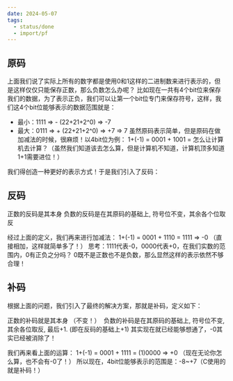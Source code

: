 ```yaml
---
date: 2024-05-07
tags:
  - status/done
  - import/pf
---
```

## 原码

上面我们说了实际上所有的数字都是使用0和1这样的二进制数来进行表示的，但是这样仅仅只能保存正数，那么负数怎么办呢？
比如现在一共有4个bit位来保存我们的数据，为了表示正负，我们可以让第一个bit位专门来保存符号，这样，我们这4个bit位能够表示的数据范围就是：
- 最小：1111 => - (22+21+2^0) => -7
- 最大：0111 => + (22+21+2^0) => +7 => 7
虽然原码表示简单，但是原码在做加减法的时候，很麻烦！以4bit位为例：
1+(-1) = 0001 + 1001 = 怎么让计算机去计算？（虽然我们知道该去怎么算，但是计算机不知道，计算机顶多知道1+1需要进位！）

我们得创造一种更好的表示方式！于是我们引入了反码：

## 反码

正数的反码是其本身
负数的反码是在其原码的基础上, 符号位不变，其余各个位取反

经过上面的定义，我们再来进行加减法：
1+(-1) = 0001 + 1110 = 1111 => -0 （直接相加，这样就简单多了！）
思考：1111代表-0，0000代表+0，在我们实数的范围内，0有正负之分吗？
0既不是正数也不是负数，那么显然这样的表示依然不够合理！

## 补码

根据上面的问题，我们引入了最终的解决方案，那就是补码，定义如下：

正数的补码就是其本身 （不变！） 
负数的补码是在其原码的基础上, 符号位不变, 其余各位取反, 最后+1. (即在反码的基础上+1) 其实现在就已经能够想通了，-0其实已经被消除了！

我们再来看上面的运算：
1+(-1) = 0001 + 1111 = (1)0000 => +0 （现在无论你怎么算，也不会有-0了！）
所以现在，4bit位能够表示的范围是：-8~+7（C使用的就是补码！）
